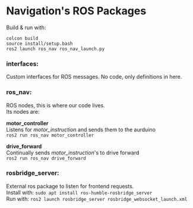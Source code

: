 # Navigation's ROS Packages
Build & run with:
~~~
colcon build
source install/setup.bash
ros2 launch ros_nav ros_nav_launch.py
~~~

### interfaces:  
Custom interfaces for ROS messages. No code, only definitions in here.  

### ros_nav:  
ROS nodes, this is where our code lives.  
Its nodes are:  

**motor_controller**  
Listens for _motor_instruction_ and sends them to the aurduino  
`ros2 run ros_nav motor_controller`  

**drive_forward**  
Continually sends *motor_instruction*'s to drive forward  
`ros2 run ros_nav drive_forward`

### rosbridge_server:  
External ros package to listen for frontend requests.  
Install with: `sudo apt install ros-humble-rosbridge_server`  
Run with: `ros2 launch rosbridge_server rosbridge_websocket_launch.xml`  